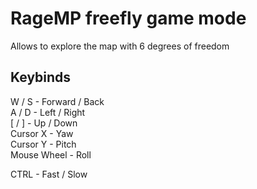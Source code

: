 # RageMP freefly game mode
Allows to explore the map with 6 degrees of freedom

## Keybinds
W / S - Forward / Back  
A / D - Left / Right  
[ / ] - Up / Down  
Cursor X - Yaw  
Cursor Y - Pitch  
Mouse Wheel - Roll  

CTRL - Fast / Slow
